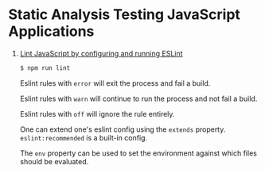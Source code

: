 # Static Analysis Testing JavaScript Applications

1. [Lint JavaScript by configuring and running ESLint](./01-configuring-eslint.js)

    ```bash
    $ npm run lint
    ```

    Eslint rules with `error` will exit the process and fail a build.

    Eslint rules with `warn` will continue to run the process and not fail a
    build.

    Eslint rules with `off` will ignore the rule entirely.

    One can extend one's eslint config using the `extends` property.
    `eslint:recommended` is a built-in config.

    The `env` property can be used to set the environment against which files
    should be evaluated.
